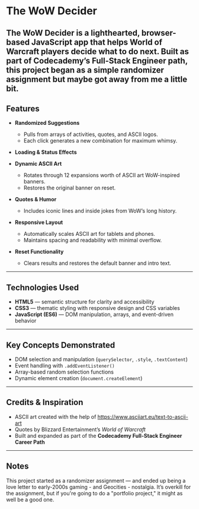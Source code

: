 # The WoW Decider

The **WoW Decider** is a lighthearted, browser-based JavaScript app that helps World of Warcraft players decide what to do next. Built as part of Codecademy’s Full-Stack Engineer path, this project began as a simple randomizer assignment but maybe got away from me a little bit.
---

## Features

- **Randomized Suggestions**
  - Pulls from arrays of activities, quotes, and ASCII logos.
  - Each click generates a new combination for maximum whimsy.

- **Loading & Status Effects**

- **Dynamic ASCII Art**
  - Rotates through 12 expansions worth of ASCII art WoW-inspired banners.
  - Restores the original banner on reset.

- **Quotes & Humor**
  - Includes iconic lines and inside jokes from WoW’s long history.

- **Responsive Layout**
  - Automatically scales ASCII art for tablets and phones.
  - Maintains spacing and readability with minimal overflow.

- **Reset Functionality**
  - Clears results and restores the default banner and intro text.

---

## Technologies Used

- **HTML5** — semantic structure for clarity and accessibility  
- **CSS3** — thematic styling with responsive design and CSS variables  
- **JavaScript (ES6)** — DOM manipulation, arrays, and event-driven behavior  

---

## Key Concepts Demonstrated

- DOM selection and manipulation (`querySelector`, `.style`, `.textContent`)  
- Event handling with `.addEventListener()`  
- Array-based random selection functions  
- Dynamic element creation (`document.createElement`)  

---

## Credits & Inspiration

- ASCII art created with the help of https://www.asciiart.eu/text-to-ascii-art
- Quotes by Blizzard Entertainment’s *World of Warcraft*  
- Built and expanded as part of the **Codecademy Full-Stack Engineer Career Path**  

---

## Notes

This project started as a randomizer assignment — and ended up being a love letter to early-2000s gaming - and Geocities - nostalgia. It’s overkill for the assignment, but if you're going to do a "portfolio project," it might as well be a good one.
